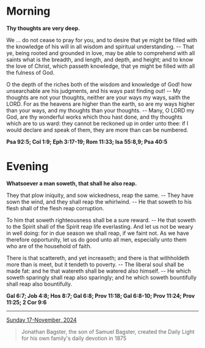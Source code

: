 # Morning

**Thy thoughts are very deep.**
 
We ... do not cease to pray for you, and to desire that ye might be filled with the knowledge of his will in all wisdom and spiritual understanding. -- That ye, being rooted and grounded in love, may be able to comprehend with all saints what is the breadth, and length, and depth, and height; and to know the love of Christ, which passeth knowledge, that ye might be filled with all the fulness of God.
 
O the depth of the riches both of the wisdom and knowledge of God! how unsearchable are his judgments, and his ways past finding out! -- My thoughts are not your thoughts, neither are your ways my ways, saith the LORD. For as the heavens are higher than the earth, so are my ways higher than your ways, and my thoughts than your thoughts. -- Many, O LORD my God, are thy wonderful works which thou hast done, and thy thoughts which are to us ward: they cannot be reckoned up in order unto thee: if I would declare and speak of them, they are more than can be numbered.  

**Psa 92:5; Col 1:9; Eph 3:17-19; Rom 11:33; Isa 55:8,9; Psa 40:5**

# Evening

**Whatsoever a man soweth, that shall he also reap.**
 
They that plow iniquity, and sow wickedness, reap the same. -- They have sown the wind, and they shall reap the whirlwind. -- He that soweth to his flesh shall of the flesh reap corruption.
 
To him that soweth righteousness shall be a sure reward. -- He that soweth to the Spirit shall of the Spirit reap life everlasting. And let us not be weary in well doing: for in due season we shall reap, if we faint not. As we have therefore opportunity, let us do good unto all men, especially unto them who are of the household of faith.
 
There is that scattereth, and yet increaseth; and there is that withholdeth more than is meet, but it tendeth to poverty. -- The liberal soul shall be made fat: and he that watereth shall be watered also himself. -- He which soweth sparingly shall reap also sparingly; and he which soweth bountifully shall reap also bountifully.  

**Gal 6:7; Job 4:8; Hos 8:7; Gal 6:8; Prov 11:18; Gal 6:8-10; Prov 11:24; Prov 11:25; 2 Cor 9:6**

---

[Sunday 17-November, 2024](https://t.me/s/daily_light)

> Jonathan Bagster, the son of Samuel Bagster, created the Daily Light for his own family's daily devotion in 1875


